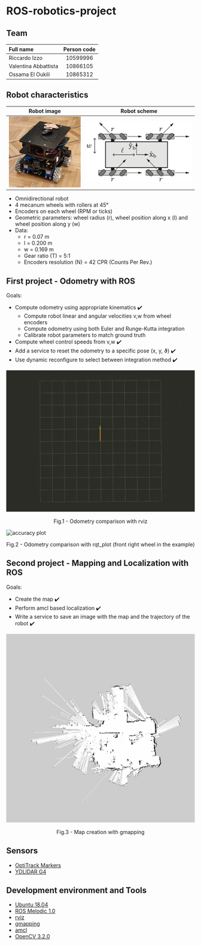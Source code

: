 # ROS-robotics-project

## Team
|      Full name       |  Person code   |
|:---------------------|:--------------:|
|Riccardo Izzo         |    10599996    |
|Valentina Abbattista  |    10866105    |
|Ossama El Oukili      |    10865312    |

## Robot characteristics
Robot image             |  Robot scheme
:-------------------------:|:-------------------------:
![](assets/robot.png)  |  ![](assets/omni_robot.png)
* Omnidirectional robot
* 4 mecanum wheels with rollers at 45°
* Encoders on each wheel (RPM or ticks)
* Geometric parameters: wheel radius (r), wheel position along x (l) and wheel position along y (w)
* Data:
  - r = 0.07 m
  - l = 0.200 m
  - w = 0.169 m
  - Gear ratio (T) = 5:1
  - Encoders resolution (N) = 42 CPR (Counts Per Rev.)

## First project - Odometry with ROS
Goals:  
  * Compute odometry using appropriate kinematics ✔️
    - Compute robot linear and angular velocities v,w from wheel encoders
    - Compute odometry using both Euler and Runge-Kutta integration
    - Calibrate robot parameters to match ground truth
  * Compute wheel control speeds from v,w ✔️
  * Add a service to reset the odometry to a specific pose (x, y, ϑ) ✔️ 
  * Use dynamic reconfigure to select between integration method ✔️

![rviz plot](assets/rviz_plot.gif "rviz plot")

<p align = "center">
Fig.1 - Odometry comparison with rviz
</p>

![accuracy plot](assets/accuracy_plot.gif "accuracy plot")
<p align = "center">
Fig.2 - Odometry comparison with rqt_plot (front right wheel in the example)
</p>

## Second project - Mapping and Localization with ROS
Goals:  
  * Create the map ✔️
  * Perform amcl based localization ✔️
  * Write a service to save an image with the map and the trajectory of the robot ✔️  

![map](assets/map.jpg "map")
<p align = "center">
Fig.3 - Map creation with gmapping
</p>

## Sensors
  - [OptiTrack Markers](https://optitrack.com/applications/robotics/)
  - [YDLIDAR G4](https://www.ydlidar.com/products/view/3.html)
  
## Development environment and Tools
  - [Ubuntu 18.04](https://releases.ubuntu.com/18.04/)
  - [ROS Melodic 1.0](http://wiki.ros.org/melodic)
  - [rviz](https://wiki.ros.org/rviz)
  - [gmapping](https://wiki.ros.org/gmapping)
  - [amcl](https://wiki.ros.org/amcl)
  - [OpenCV 3.2.0](https://opencv.org/opencv-3-2/)
